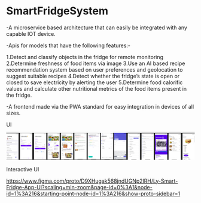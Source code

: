 # SmartFridgeSystem


-A microservice based architecture that can easily be integrated with any capable IOT device. 

-Apis for models that have the following features:-

1.Detect and classify objects in the fridge for remote monitoring
2.Determine freshness of food items via image 
3.Use an AI based recipe recommendation system based on user preferences and geolocation to suggest suitable recipes
4.Detect whether the fridge’s state is open or closed to save electricity by alerting the user
5.Determine food calorific values and calculate other nutritional metrics of the food items present in the fridge.

-A frontend made via the PWA standard for easy integration in devices of all sizes.

UI 

![alt text](https://github.com/harsh3401/SmartFridgeSystem/blob/main/UI/Ly%20Smart%20Fridge%20App%20UI.jpg)


Interactive UI 

https://www.figma.com/proto/D9XHugak568jndUGNp2lRH/Ly-Smart-Fridge-App-UI?scaling=min-zoom&page-id=0%3A1&node-id=1%3A216&starting-point-node-id=1%3A216&show-proto-sidebar=1


